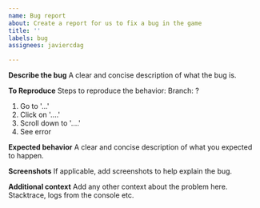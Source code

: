```yaml
---
name: Bug report
about: Create a report for us to fix a bug in the game
title: ''
labels: bug
assignees: javiercdag

---
```


**Describe the bug**
A clear and concise description of what the bug is.

**To Reproduce**
Steps to reproduce the behavior:
Branch: ?
1. Go to '...'
2. Click on '....'
3. Scroll down to '....'
4. See error

**Expected behavior**
A clear and concise description of what you expected to happen.

**Screenshots**
If applicable, add screenshots to help explain the bug.

**Additional context**
Add any other context about the problem here. Stacktrace, logs from the console etc.
